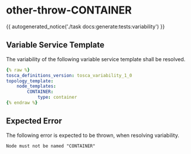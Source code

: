 # other-throw-CONTAINER

{{ autogenerated_notice('./task docs:generate:tests:variability') }}


## Variable Service Template

The variability of the following variable service template shall be resolved.

```yaml linenums="1"
{% raw %}
tosca_definitions_version: tosca_variability_1_0
topology_template:
    node_templates:
        CONTAINER:
            type: container
{% endraw %}
```





## Expected Error

The following error is expected to be thrown, when resolving variability.

```text linenums="1"
Node must not be named "CONTAINER"
```
